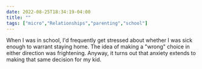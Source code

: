 ---date: 2022-08-25T18:34:19-04:00title: ""tags: ["micro","Relationships","parenting","school"]---When I was in school, I'd frequently get stressed about whether I was sick enough to warrant staying home. The idea of making a "wrong" choice in either direction was frightening. Anyway, it turns out that anxiety extends to making that same decision for my kid.